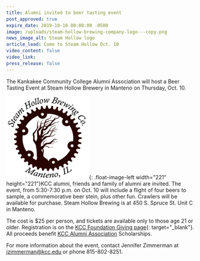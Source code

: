 ```yaml
---
title: Alumni invited to beer tasting event
post_approved: true
expire_date: 2019-10-10 00:00:00 -0500
image: /uploads/steam-hollow-brewing-company-logo---copy.png
news_image_alt: Steam Hollow logo
article_lead: Come to Steam Hollow Oct. 10
video_content: false
video_link:
press_release: false
---
```


The Kankakee Community College Alumni Association will host a Beer Tasting Event at Steam Hollow Brewery in Manteno on Thursday, Oct. 10.

![](/uploads/steam-hollow-brewing-company-logo-sm.png){: .float-image-left width="221" height="221"}KCC alumni, friends and family of alumni are invited. The event, from 5:30-7:30 p.m. on Oct. 10 will include a flight of four beers to sample, a commemorative beer stein, plus other fun. Crawlers will be available for purchase. Steam Hollow Brewing is at 450 S. Spruce St. Unit C in Manteno.

The cost is $25 per person, and tickets are available only to those age 21 or older. Registration is on the [KCC Foundation Giving page](http://foundation.kcc.edu/give/form/general){: target="_blank"}. All proceeds benefit [KCC Alumni Association](https://foundation.kcc.edu/alumni/) Scholarships.&nbsp;

For more information about the event, contact Jennifer Zimmerman at [jzimmerman@kcc.edu](mailto:jzimmerman@kcc.edu) or phone 815-802-8251.<br>&nbsp;
